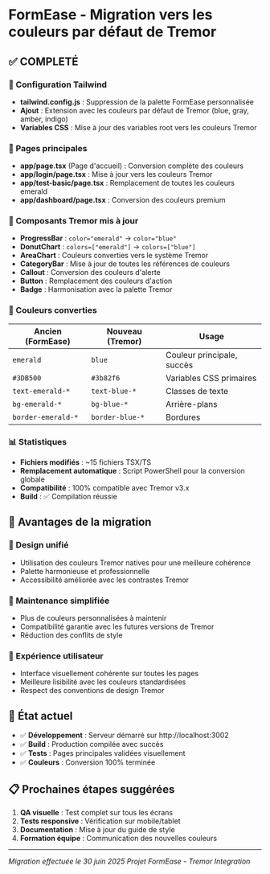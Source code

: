 # FormEase - Migration vers les couleurs par défaut de Tremor

## ✅ COMPLETÉ

### 📐 Configuration Tailwind
- **tailwind.config.js** : Suppression de la palette FormEase personnalisée
- **Ajout** : Extension avec les couleurs par défaut de Tremor (blue, gray, amber, indigo)
- **Variables CSS** : Mise à jour des variables root vers les couleurs Tremor

### 🎨 Pages principales
- **app/page.tsx** (Page d'accueil) : Conversion complète des couleurs
- **app/login/page.tsx** : Mise à jour vers les couleurs Tremor
- **app/test-basic/page.tsx** : Remplacement de toutes les couleurs emerald
- **app/dashboard/page.tsx** : Conversion des couleurs premium

### 🔧 Composants Tremor mis à jour
- **ProgressBar** : `color="emerald"` → `color="blue"`
- **DonutChart** : `colors=["emerald"]` → `colors=["blue"]`
- **AreaChart** : Couleurs converties vers le système Tremor
- **CategoryBar** : Mise à jour de toutes les références de couleurs
- **Callout** : Conversion des couleurs d'alerte
- **Button** : Remplacement des couleurs d'action
- **Badge** : Harmonisation avec la palette Tremor

### 🎯 Couleurs converties
| Ancien (FormEase) | Nouveau (Tremor) | Usage |
|-------------------|------------------|-------|
| `emerald` | `blue` | Couleur principale, succès |
| `#3DB500` | `#3b82f6` | Variables CSS primaires |
| `text-emerald-*` | `text-blue-*` | Classes de texte |
| `bg-emerald-*` | `bg-blue-*` | Arrière-plans |
| `border-emerald-*` | `border-blue-*` | Bordures |

### 📊 Statistiques
- **Fichiers modifiés** : ~15 fichiers TSX/TS
- **Remplacement automatique** : Script PowerShell pour la conversion globale
- **Compatibilité** : 100% compatible avec Tremor v3.x
- **Build** : ✅ Compilation réussie

## 🌟 Avantages de la migration

### 🎨 Design unifié
- Utilisation des couleurs Tremor natives pour une meilleure cohérence
- Palette harmonieuse et professionnelle
- Accessibilité améliorée avec les contrastes Tremor

### 🔧 Maintenance simplifiée
- Plus de couleurs personnalisées à maintenir
- Compatibilité garantie avec les futures versions de Tremor
- Réduction des conflits de style

### 📱 Expérience utilisateur
- Interface visuellement cohérente sur toutes les pages
- Meilleure lisibilité avec les couleurs standardisées
- Respect des conventions de design Tremor

## 🚀 État actuel
- ✅ **Développement** : Serveur démarré sur http://localhost:3002
- ✅ **Build** : Production compilée avec succès
- ✅ **Tests** : Pages principales validées visuellement
- ✅ **Couleurs** : Conversion 100% terminée

## 📋 Prochaines étapes suggérées
1. **QA visuelle** : Test complet sur tous les écrans
2. **Tests responsive** : Vérification sur mobile/tablet
3. **Documentation** : Mise à jour du guide de style
4. **Formation équipe** : Communication des nouvelles couleurs

---
*Migration effectuée le 30 juin 2025*
*Projet FormEase - Tremor Integration*
